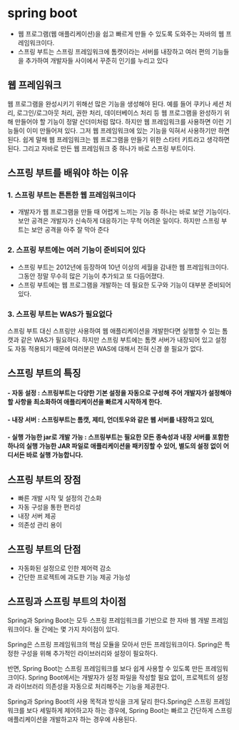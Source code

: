 # spring boot
- 웹 프로그램(웹 애플리케이션)을 쉽고 빠르게 만들 수 있도록 도와주는 자바의 웹 프레임워크이다.
- 스프링 부트는 스프링 프레임워크에 톰캣이라는 서버를 내장하고 여러 편의 기능들을 추가하여 개발자들 사이에서 꾸준히 인기를 누리고 있다
## 웹 프레임워크
웹 프로그램을 완성시키기 위해선 많은 기능을 생성해야 된다.
예를 들어 쿠키나 세션 처리, 로그인/로그아웃 처리, 권한 처리, 데이터베이스 처리 등 웹 프로그램을 완성하기 위해 만들어야 할 기능이 정말 산더미처럼 많다.
하지만 웹 프레임워크를 사용하면 이런 기능들이 이미 만들어져 있다. 
그저 웹 프레임워크에 있는 기능을 익혀서 사용하기만 하면 된다. 
쉽게 말해 웹 프레임워크는 웹 프로그램을 만들기 위한 스타터 키트라고 생각하면 된다. 
그리고 자바로 만든 웹 프레임워크 중 하나가 바로 스프링 부트이다.
## 스프링 부트를 배워야 하는 이유
### 1. 스프링 부트는 튼튼한 웹 프레임워크이다
   - 개발자가 웹 프로그램을 만들 때 어렵게 느끼는 기능 중 하나는 바로 보안 기능이다. 보안 공격은 개발자가 신속하게 대응하기는 무척 어려운 일이다. 하지만 스프링 부트는 보안 공격을 아주 잘 막아 준다
### 2. 스프링 부트에는 여러 기능이 준비되어 있다
   - 스프링 부트는 2012년에 등장하여 10년 이상의 세월을 감내한  웹 프레임워크이다. 그동안 정말 무수히 많은 기능이 추가되고 또 다듬어졌다. 
   - 스프링 부트에는 웹 프로그램을 개발하는 데 필요한 도구와 기능이 대부분 준비되어 있다.
### 3. 스프링 부트는 WAS가 필요없다
  스프링 부트 대신 스프링만 사용하여 웹 애플리케이션을 개발한다면 실행할 수 있는 톰캣과 같은 WAS가 필요하다. 하지만 스프링 부트에는 톰캣 서버가 내장되어 있고 설정도 자동 적용되기 때문에 여러분은 WAS에 대해서 전혀 신경 쓸 필요가 없다.
## 스프링 부트의 특징
#### - 자동 설정 : 스프링부트는 다양한 기본 설정을 자동으로 구성해 주어 개발자가 설정해야 할 사항을 최소화하여 애플리케이션을 빠르게 시작하게 한다.
#### - 내장 서버 : 스프링부트는 톰캣, 제티, 언더토우와 같은 웹 서버를 내장하고 있더,
#### - 실행 가능한 jar로 개발 가능 : 스프링부트는 필요한 모든 종속성과 내장 서버를 포함한 하나의 실행 가능한 JAR 파일로 애플리케이션을 패키징할 수 있어, 별도의 설정 없이 어디서든 바로 실행 가능합니다.
## 스프링 부트의 장점
- 빠른 개발 시작 및 설정의 간소화
- 자동 구성을 통한 편리성
- 내장 서버 제공
- 의존성 관리 용이
## 스프링 부트의 단점
- 자동화된 설정으로 인한 제어력 감소
- 간단한 프로젝트에 과도한 기능 제공 가능성
## 스프링과 스프링 부트의 차이점
Spring과 Spring Boot는 모두 스프링 프레임워크를 기반으로 한 자바 웹 개발 프레임워크이다. 둘 간에는 몇 가지 차이점이 있다.

Spring은 스프링 프레임워크의 핵심 모듈을 모아서 만든 프레임워크이다. Spring은 특정한 구성을 위해 추가적인 라이브러리와 설정이 필요하다.

반면, Spring Boot는 스프링 프레임워크를 보다 쉽게 사용할 수 있도록 만든 프레임워크이다. Spring Boot에서는 개발자가 설정 파일을 작성할 필요 없이, 프로젝트의 설정과 라이브러리 의존성을 자동으로 처리해주는 기능을 제공한다.

Spring과 Spring Boot의 사용 목적과 방식을 크게 달리 한다.Spring은 스프링 프레임워크를 보다 세밀하게 제어하고자 하는 경우에, Spring Boot는 빠르고 간단하게 스프링 애플리케이션을 개발하고자 하는 경우에 사용된다.
